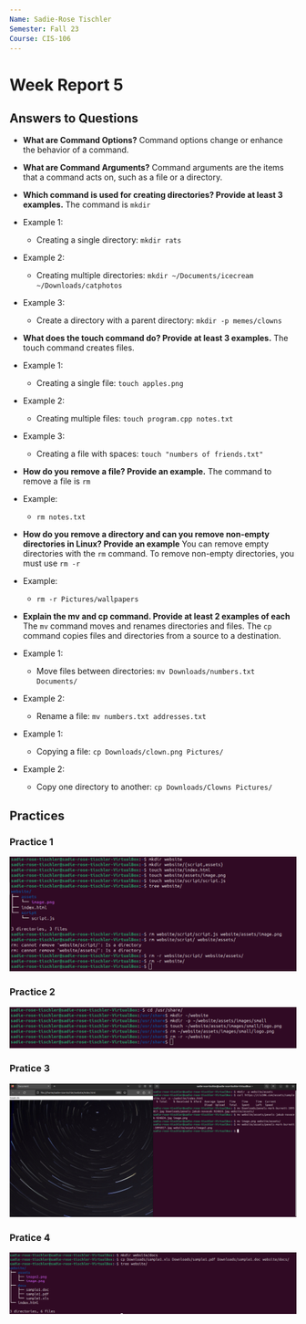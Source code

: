 ```yaml
---
Name: Sadie-Rose Tischler
Semester: Fall 23
Course: CIS-106
---
```


# Week Report 5

## Answers to Questions

* **What are Command Options?**
Command options change or enhance the behavior of a command.

* **What are Command Arguments?**
Command arguments are the items that a command acts on, such as a file or a directory.

* **Which command is used for creating directories? Provide at least 3 examples.**
The command is `mkdir`
* Example 1:
  * Creating a single directory: `mkdir rats`
* Example 2:
  * Creating multiple directories: `mkdir ~/Documents/icecream ~/Downloads/catphotos`
* Example 3:
  * Create a directory with a parent directory: `mkdir -p memes/clowns`

* **What does the touch command do? Provide at least 3 examples.**
The touch command creates files.
* Example 1:
  * Creating a single file: `touch apples.png`
* Example 2: 
  * Creating multiple files: `touch program.cpp notes.txt`
* Example 3:
  * Creating a file with spaces: `touch "numbers of friends.txt"`

* **How do you remove a file? Provide an example.**
The command to remove a file is `rm`
* Example:
  * `rm notes.txt`

* **How do you remove a directory and can you remove non-empty directories in Linux? Provide an example**
You can remove empty directories with the `rm` command. To remove non-empty directories, you must use `rm -r`
* Example:
  * `rm -r Pictures/wallpapers`

* **Explain the mv and cp command. Provide at least 2 examples of each**
The `mv` command moves and renames directories and files. The `cp` command copies files and directories from a source to a destination.
* Example 1:
  * Move files between directories: `mv Downloads/numbers.txt Documents/`
* Example 2:
  * Rename a file: `mv numbers.txt addresses.txt`
* Example 1:
  * Copying a file: `cp Downloads/clown.png Pictures/`
* Example 2:
  * Copy one directory to another: `cp Downloads/Clowns Pictures/`

## Practices

### Practice 1
![p1](wr5-p1.png)<br>

### Practice 2
![p2](wr5-p2.png)<br>

### Pratice 3
![p3](wr5-p3.png)<br>

### Pratice 4
![p4](wr5-p4.png)<br>